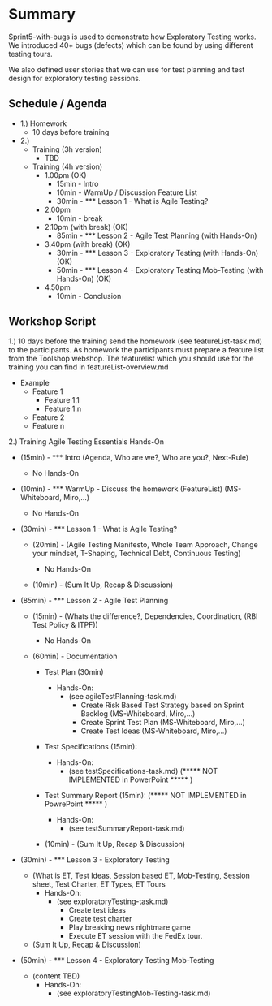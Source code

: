 # Summary
Sprint5-with-bugs is used to demonstrate how Exploratory Testing 
works. We introduced 40+ bugs (defects) which can be found by using different testing tours.

We also defined user stories that we can use for test planning and test design for exploratory testing sessions.

## Schedule / Agenda
- 1.) Homework
  - 10 days before training
- 2.) 
  - Training (3h version)
    - TBD
  - Training (4h version)
    - 1.00pm (OK)
      - 15min - Intro
      - 10min - WarmUp / Discussion Feature List
      - 30min - *** Lesson 1 - What is Agile Testing?
    - 2.00pm 
      - 10min - break
    - 2.10pm (with break) (OK)
      - 85min - *** Lesson 2 - Agile Test Planning (with Hands-On)
    - 3.40pm (with break) (OK)
      - 30min - *** Lesson 3 - Exploratory Testing (with Hands-On) (OK)
      - 50min - *** Lesson 4 - Exploratory Testing Mob-Testing (with Hands-On) (OK)
    - 4.50pm
      - 10min - Conclusion



## Workshop Script
1.) 10 days before the training send the homework (see featureList-task.md) to the participants. 
As homework the participants must prepare a feature list from the Toolshop webshop. The featurelist which you should 
use for the training you can find in featureList-overview.md
- Example
    - Feature 1
      - Feature 1.1
      - Feature 1.n
    - Feature 2
    - Feature n


2.) Training Agile Testing Essentials Hands-On
- (15min) - *** Intro (Agenda, Who are we?, Who are you?, Next-Rule)
  - No Hands-On

- (10min) - *** WarmUp - Discuss the homework (FeatureList) (MS-Whiteboard, Miro,...)
  - No Hands-On

- (30min) - *** Lesson 1 - What is Agile Testing?
  - (20min) - (Agile Testing Manifesto, Whole Team Approach, Change your mindset, T-Shaping, Technical Debt, Continuous Testing)
    - No Hands-On

  - (10min) - (Sum It Up, Recap & Discussion)

- (85min) - *** Lesson 2 - Agile Test Planning
  - (15min) - (Whats the difference?, Dependencies, Coordination, (RBI Test Policy & ITPF))
    - No Hands-On

  - (60min) - Documentation 
    - Test Plan (30min)
      - Hands-On:
        - (see agileTestPlanning-task.md)
          - Create Risk Based Test Strategy based on Sprint Backlog (MS-Whiteboard, Miro,...)
          - Create Sprint Test Plan (MS-Whiteboard, Miro,...)
          - Create Test Ideas (MS-Whiteboard, Miro,...)
          
    - Test Specifications (15min):
      - Hands-On:
        - (see testSpecifications-task.md) (***** NOT IMPLEMENTED in PowerPoint ***** )
        
    - Test Summary Report (15min): (***** NOT IMPLEMENTED in PowrePoint ***** )
      - Hands-On: 
        - (see testSummaryReport-task.md)
  
    - (10min) - (Sum It Up, Recap & Discussion)

- (30min) - *** Lesson 3 - Exploratory Testing
  - (What is ET, Test Ideas, Session based ET, Mob-Testing, Session sheet, Test Charter, ET Types, ET Tours
    - Hands-On: 
      - (see exploratoryTesting-task.md)
        - Create test ideas
        - Create test charter
        - Play breaking news nightmare game
        - Execute ET session with the FedEx tour.
  - (Sum It Up, Recap & Discussion)

- (50min) - *** Lesson 4 - Exploratory Testing Mob-Testing 
  - (content TBD)
    - Hands-On:
      - (see exploratoryTestingMob-Testing-task.md)